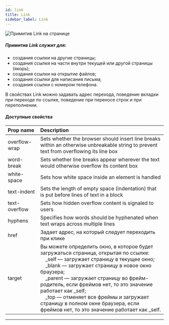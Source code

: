 ```yaml
---
id: link
title: Link
sidebar_label: Link
---
```


![Примитив Link на странице](https://test-upl.quarkly.io/607d3473b99fb9001fcbcc16/images/docs-new-workarea-components-primitives-link.png?v=2021-05-16T08:11:09.789Z)

##### Примитив Link служит для:

-   создания ссылки на другие страницы;
-   создания ссылки на части внутри текущей или другой страницы (якорь);
-   создания ссылки на открытие файлов;
-   cоздания ссылки для написания письма;
-   cоздания ссылки с номером телефона.

В свойствах Link можно задавать адрес перехода, поведение вкладки при переходе по ссылке, поведение при переносе строк и при переполнении.

#### Доступные свойства

| Prop name     | Description                                                                                                                                                                                                                                                                                                                                                                                                                                                                |
| :------------ | :------------------------------------------------------------------------------------------------------------------------------------------------------------------------------------------------------------------------------------------------------------------------------------------------------------------------------------------------------------------------------------------------------------------------------------------------------------------------- |
| overflow-wrap | Sets whether the browser should insert line breaks within an otherwise unbreakable string to prevent text from overflowing its line box                                                                                                                                                                                                                                                                                                                                    |
| word-break    | Sets whether line breaks appear wherever the text would otherwise overflow its content box                                                                                                                                                                                                                                                                                                                                                                                 |
| white-space   | Sets how white space inside an element is handled                                                                                                                                                                                                                                                                                                                                                                                                                          |
| text-indent   | Sets the length of empty space (indentation) that is put before lines of text in a block                                                                                                                                                                                                                                                                                                                                                                                   |
| text-overflow | Sets how hidden overflow content is signaled to users                                                                                                                                                                                                                                                                                                                                                                                                                      |
| hyphens       | Specifies how words should be hyphenated when text wraps across multiple lines                                                                                                                                                                                                                                                                                                                                                                                             |
| href          | Задает адрес, на который следует переходить при клике                                                                                                                                                                                                                                                                                                                                                                                                                      |
| target        | Вы можете определить окно, в которое будет загружаться страница, открытая по ссылке: <br/>&emsp;\_self — загружает страницу в текущее окно;<br/>&emsp;\_blank — загружает страницу в новое окно браузера;<br/>&emsp;\_parent — загружает страницу во фрейм-родитель, если фреймов нет, то это значение работает как \_self;<br/>&emsp;\_top — отменяет все фреймы и загружает страницу в полном окне браузера, если фреймов нет, то это значение работает как \_self.<br/> |

---
